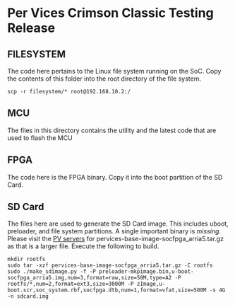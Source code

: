 Per Vices Crimson Classic Testing Release
==========================

## FILESYSTEM
The code here pertains to the Linux file system running on the SoC. Copy
the contents of this folder into the root directory of the file system.
```
scp -r filesystem/* root@192.168.10.2:/
```
## MCU
The files in this directory contains the utility and the latest code that are used to flash the MCU

## FPGA
The code here is the FPGA binary. Copy it into the boot partition of the
SD Card.

## SD Card
The files here are used to generate the SD Card image. This includes uboot,
preloader, and file system partitions. A single important binary is _missing_.
Please visit the [PV servers]() for pervices-base-image-socfpga_arria5.tar.gz
as that is a larger file. Execute the following to build.
```
mkdir rootfs
sudo tar -xzf pervices-base-image-socfpga_arria5.tar.gz -C rootfs
sudo ./make_sdimage.py -f -P preloader-mkpimage.bin,u-boot-socfpga_arria5.img,num=3,format=raw,size=50M,type=A2 -P rootfs/*,num=2,format=ext3,size=3000M -P zImage,u-boot.scr,soc_system.rbf,socfpga.dtb,num=1,format=vfat,size=500M -s 4G -n sdcard.img
```

